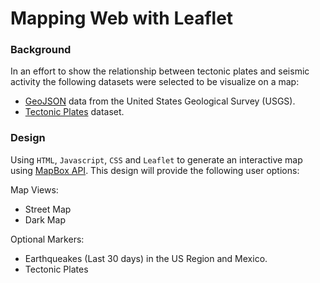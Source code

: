 # Mapping Web with Leaflet

### Background
In an effort to show the relationship between tectonic plates and seismic activity the following datasets were selected to be visualize on a map: 

* [GeoJSON](http://earthquake.usgs.gov/earthquakes/feed/v1.0/geojson.php) data from the United States Geological Survey (USGS).
* [Tectonic Plates](https://github.com/fraxen/tectonicplates) dataset. 

###  Design


Using `HTML`, `Javascript`, `CSS` and `Leaflet` to generate an interactive map using [MapBox API](https://docs.mapbox.com/api/overview/). This design will provide the following user options:

Map Views:
* Street Map
* Dark Map

Optional Markers:
* Earthqueakes (Last 30 days) in the US Region and Mexico.
* Tectonic Plates
